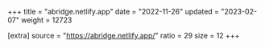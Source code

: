 +++
title = "abridge.netlify.app"
date = "2022-11-26"
updated = "2023-02-07"
weight = 12723

[extra]
source = "https://abridge.netlify.app/"
ratio = 29
size = 12
+++
